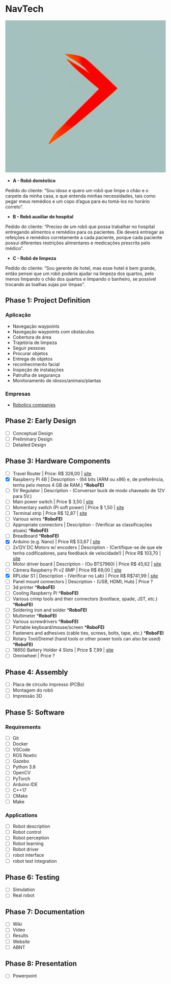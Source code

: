 # NavTech

<p align="center">
  <img src="doc/image.png" alt="NavTech">
</p>

- **A - Robô doméstico**

Pedido do cliente: “Sou idoso e quero um robô que limpe o chão e o carpete da
minha casa, e que entenda minhas necessidades, tais como pegar meus
remédios e um copo d’agua para eu tomá-los no horário correto”.

- **B - Robô auxiliar de hospital**

Pedido do cliente: “Preciso de um robô que possa trabalhar no hospital
entregando alimentos e remédios para os pacientes. Ele deverá entregar as
refeições e remédios corretamente a cada paciente, porque cada paciente possuí
diferentes restrições alimentares e medicações prescrita pelo médico”.

- **C - Robô de limpeza**

Pedido do cliente: “Sou gerente de hotel, mas esse hotel é bem grande, então
pensei que um robô poderia ajudar na limpeza dos quartos, pelo menos
limpando o chão dos quartos e limpando o banheiro, se possível trocando as
toalhas sujas por limpas”. 

## Phase 1: Project Definition

### Aplicação
* Navegação waypoints
* Navegação waypoints com obstáculos
* Cobertura de área
* Trajetória de limpeza
* Seguir pessoas
* Procurar objetos
* Entrega de objetos
* reconhecimento facial
* Inspeção de instalações
* Patrulha de segurança
* Monitoramento de idosos/animais/plantas

### Empresas
* [Robotics companies](https://github.com/vmayoral/ros-robotics-companies)


## Phase 2: Early Design

- [ ] Conceptual Design
- [ ] Preliminary Design
- [ ] Detailed Design

## Phase 3: Hardware Components
- [ ] Travel Router | Price: R$ 326,00 | [site](https://www.amazon.com.br/GL-iNet-Roteador-port%C3%A1til-viagem-GL-MT300N-V2/dp/B073TSK26W/ref=sr_1_3?__mk_pt_BR=%C3%85M%C3%85%C5%BD%C3%95%C3%91&crid=3I3TCEPMLWI7V&keywords=travel+router&qid=1677383528&sprefix=%2Caps%2C390&sr=8-3&ufe=app_do%3Aamzn1.fos.fcd6d665-32ba-4479-9f21-b774e276a678)
- [x] Raspberry Pi 4B | Description - (64 bits (ARM ou x86) e, de preferência, tenha pelo menos 4 GB de RAM.) ***RoboFEI**
- [ ] 5V Regulator | Description - (Conversor buck de modo chaveado de 12V para 5V.)
- [ ] Main power switch | Price $ 3,50 | [site](https://www.sparkfun.com/products/11310)
- [ ] Momentary switch (Pi soft power) | Price $ 1,50 | [site](https://www.adafruit.com/product/1443)
- [ ] Terminal strip | Price R$ 12,87 | [site](https://www.amazon.com.br/Barra-Terminais-Conector-Sindal-Bornes/dp/B0B787Y1GH/ref=asc_df_B0B787Y1GH/?tag=googleshopp00-20&linkCode=df0&hvadid=426453809273&hvpos=&hvnetw=g&hvrand=14602387887549824872&hvpone=&hvptwo=&hvqmt=&hvdev=c&hvdvcmdl=&hvlocint=&hvlocphy=1001767&hvtargid=pla-1968031377834&psc=1)
- [ ] Various wires	***RoboFEI**
- [ ] Appropriate connectors | Description - (Verificar as classificações atuais) ***RoboFEI**
- [ ] Breadboard 	***RoboFEI**
- [x] Arduino (e.g. Nano) | Price R$ 53,67 | [site](https://br.banggood.com/Geekcreit-ATmega328P-Nano-V3-Module-Improved-Version-No-Cable-Development-Board-Geekcreit-for-Arduino-products-that-work-with-official-Arduino-boards-p-959231.html?imageAb=1&warehouse=CN&ID=6300464&p=F6190022409212015085&custlixnkid=1756659&akmClientCountry=BR&a=1677384194.9769&akmClientCountry=BR&cur_warehouse=CN)
- [ ] 2x12V DC Motors w/ encoders | Description - (Certifique-se de que ele tenha codificadores, para feedback de velocidade!) | Price R$ 103,70 | [site](https://au.banggood.com/Machifit-25GA370-DC-12V-Micro-Gear-Reduction-Encoder-Motor-with-Mounting-Bracket-and-Wheel-p-1532242.html?cur_warehouse=CN)
- [ ] Motor driver board | Description - (Ou BTS7960) | Price R$ 45,62 | [site](https://www.banggood.com/Wholesale-L298N-Dual-H-Bridge-Stepper-Motor-Driver-Board-p-42826.html?warehouse=HK&ID=0&p=F6190022409212015085&custlinkid=1756662&cur_warehouse=CN)
- [ ] Câmera Raspberry Pi v2 8MP | Price R$ 69,00 | [site](https://www.robocore.net/acessorios-raspberry-pi/camera-para-raspberry-pi-rev-1-3)
- [x] RPLidar S1 | Description - (Verificar no Lab) | Price R$ R$741,99 | [site](https://www.amazon.com.br/Waveshare-RPLIDAR-A1-Omnidirectional-Acquisition/dp/B0B6B5MWSJ/ref=sr_1_1?__mk_pt_BR=%C3%85M%C3%85%C5%BD%C3%95%C3%91&keywords=RPLidar+A1&qid=1677384697&sr=8-1&ufe=app_do%3Aamzn1.fos.25548f35-0de7-44b3-b28e-0f56f3f96147)
- [ ] Panel mount connectors | Description - (USB, HDMI, Hub) | Price ?
- [ ] 3d printer 	***RoboFEI**
- [ ] Cooling Raspberry Pi 	***RoboFEI**
- [ ] Various crimp tools and their connectors (bootlace, spade, JST, etc.) ***RoboFEI**
- [ ] Soldering iron and solder ***RoboFEI**
- [ ] Multimeter ***RoboFEI**
- [ ] Various screwdrivers ***RoboFEI**
- [ ] Portable keyboard/mouse/screen ***RoboFEI**
- [ ] Fasteners and adhesives (cable ties, screws, bolts, tape, etc.) ***RoboFEI**
- [ ] Rotary Tool/Dremel (hand tools or other power tools can also be used) ***RoboFEI**
- [ ] 18650 Battery Holder 4 Slots | Price $ 7,99 | [site](https://www.amazon.com/abcGoodefg-Battery-Holder-Plastic-Storage/dp/B071XTGBH6/ref=sr_1_1?crid=1L5HZHK1U0S6Y&dchild=1&keywords=18650+battery+holder+4+slot&qid=1606271098&sprefix=18650+battery+holder+4%2Caps%2C340&sr=8-1)
- [ ] Omniwheel | Price ? 

## Phase 4: Assembly

- [ ] Placa de circuito impresso (PCBs)
- [ ] Montagem do robô
- [ ] Impressão 3D

## Phase 5: Software

### Requirements

- [ ] Git
- [ ] Docker
- [ ] VSCode
- [ ] ROS Noetic
- [ ] Gazebo
- [ ] Python 3.8
- [ ] OpenCV
- [ ] PyTorch
- [ ] Arduino IDE
- [ ] C++17
- [ ] CMake
- [ ] Make

### Applications

- [ ] Robot description
- [ ] Robot control
- [ ] Robot perception
- [ ] Robot learning
- [ ] Robot driver
- [ ] robot interface
- [ ] robot test integration

## Phase 6: Testing

- [ ] Simulation
- [ ] Real robot

## Phase 7: Documentation

- [ ] Wiki
- [ ] Video
- [ ] Results
- [ ] Website
- [ ] ABNT

## Phase 8: Presentation

- [ ] Powerpoint
